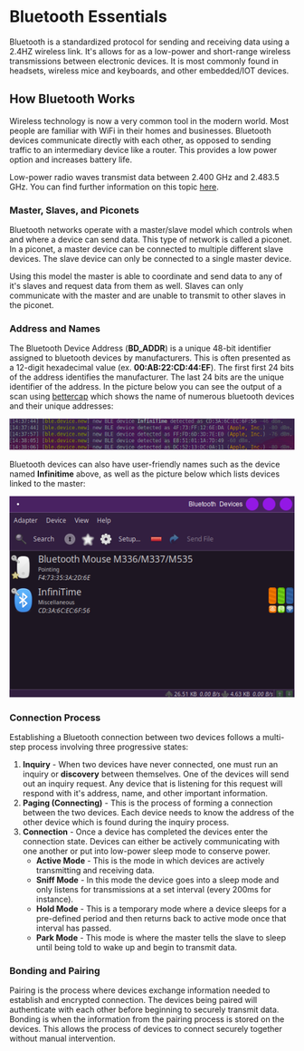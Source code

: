 # Bluetooth Essentials

Bluetooth is a standardized protocol for sending and receiving data using a 2.4HZ wireless link. It's allows for as a low-power and short-range wireless transmissions between electronic devices. It is most commonly found in headsets, wireless mice and keyboards, and other embedded/IOT devices.

## How Bluetooth Works

Wireless technology is now a very common tool in the modern world. Most people are familiar with WiFi in their homes and businesses. Bluetooth devices communicate directly with each other, as opposed to sending traffic to an intermediary device like a router. This provides a low power option and increases battery life.

Low-power radio waves transmist data between 2.400 GHz and 2.483.5 GHz. You can find further information on this topic [here](https://www.bluetooth.com/learn-about-bluetooth/key-attributes/range/).

### Master, Slaves, and Piconets

Bluetooth networks operate with a master/slave model which controls when and where a device can send data. This type of network is called a piconet. In a piconet, a master device can be connected to multiple different slave devices. The slave device can only be connected to a single master device.

Using this model the master is able to coordinate and send data to any of it's slaves and request data from them as well. Slaves can only communicate with the master and are unable to transmit to other slaves in the piconet.

### Address and Names

The Bluetooth Device Address (**BD_ADDR**) is a unique 48-bit identifier assigned to bluetooth devices by manufacturers. This is often presented as a 12-digit hexadecimal value (ex. **00:AB:22:CD:44:EF**). The first first 24 bits of the address identifies the manufacturer. The last 24 bits are the unique identifier of the address. In the picture below you can see the output of a scan using [bettercap](https://www.bettercap.org/) which shows the name of numerous bluetooth devices and their unique addresses:

![image-20220723144819584](/images/image-20220723144819584.png)

Bluetooth devices can also have user-friendly names such as the device named **Infinitime** above, as well as the picture below which lists devices linked to the master:

![image-20220723145714568](/images/image-20220723145714568.png)

### Connection Process

Establishing a Bluetooth connection between two devices follows a multi-step process involving three progressive states:

1. **Inquiry** - When two devices have never connected, one must run an inquiry or **discovery** between themselves. One of the devices will send out an inquiry request. Any device that is listening for this request will respond with it's address, name, and other important information.
2. **Paging (Connecting)** - This is the process of forming a connection between the two devices. Each device needs to know the address of the other device which is found during the inquiry process.
3. **Connection** - Once a device has completed the devices enter the connection state. Devices can either be actively communicating with one another or put into low-power sleep mode to conserve power.
   * **Active Mode** - This is the mode in which devices are actively transmitting and receiving data.
   * **Sniff Mode** - In this mode the device goes into a sleep mode and only listens for transmissions at a set interval (every 200ms for instance).
   * **Hold Mode** - This is a temporary mode where a device sleeps for a pre-defined period and then returns back to active mode once that interval has passed.
   * **Park Mode** - This mode is where the master tells the slave to sleep until being told to wake up and begin to transmit data.

### Bonding and Pairing

Pairing is the process where devices exchange information needed to establish and encrypted connection. The devices being paired will authenticate with each other before beginning to securely transmit data. Bonding is when the information from the pairing process is stored on the devices. This allows the process of devices to connect securely together without manual intervention.
